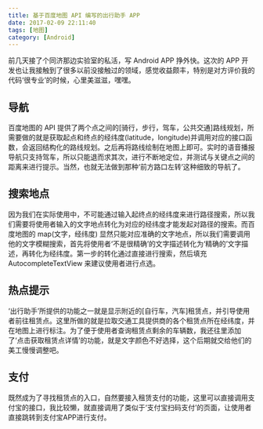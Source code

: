```yaml
---
title: 基于百度地图 API 编写的出行助手 APP
date: 2017-02-09 22:11:40
tags: [地图]
category: [Android]
---
```

前几天接了个同济那边实验室的私活，写 Android APP 挣外快。这次的 APP 开发也让我接触到了很多以前没接触过的领域，感觉收益颇丰，特别是对方评价我的代码‘很专业’的时候，心里美滋滋，嘿嘿。
<!--more-->
## 导航
百度地图的 API 提供了两个点之间的[骑行，步行，驾车，公共交通]路线规划，所需要做的就是获取起点和终点的经纬度(latitude，longitude)并调用对应的接口函数，会返回结构化的路线规划。之后再将路线绘制在地图上即可。实时的语音播报导航只支持驾车，所以只能退而求其次，进行不断地定位，并测试与关键点之间的距离来进行提示。当然，也就无法做到那种‘前方路口左转’这种细致的导航了。
## 搜索地点
因为我们在实际使用中，不可能通过输入起终点的经纬度来进行路径搜索，所以我们需要将使用者输入的文字地点转化为对应的经纬度才能发起对路径的搜索。而百度地图的 map(文字，经纬度) 显然只能对应准确的文字地点，所以我们需要调用他的文字模糊搜索，首先将使用者‘不是很精确’的文字描述转化为‘精确的’文字描述，再转化为经纬度。第一步的转化通过直接进行搜索，然后填充 AutocompleteTextView 来建议使用者进行点选。
## 热点提示
‘出行助手’所提供的功能之一就是显示附近的[自行车，汽车]租赁点，并引导使用者前往租赁点。这里所做的就是拉取交通工具提供商的各个租赁点所在经纬度，并在地图上进行标注。为了便于使用者查询租赁点剩余的车辆数，我还往里添加了‘点击获取租赁点详情’的功能，就是文字颜色不好选择，这个后期就交给他们的美工慢慢调整吧。
## 支付
既然成为了寻找租赁点的入口，自然要接入租赁支付的功能，这里可以直接调用支付宝的接口，我比较懒，就直接调用了类似于‘支付宝扫码支付’的页面，让使用者直接跳转到支付宝APP进行支付。